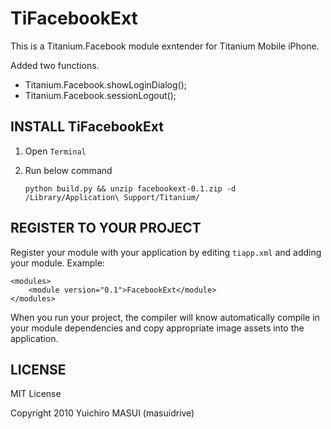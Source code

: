 TiFacebookExt
===========================================

This is a Titanium.Facebook module exntender for Titanium Mobile iPhone.

Added two functions.

* Titanium.Facebook.showLoginDialog();
* Titanium.Facebook.sessionLogout();


INSTALL TiFacebookExt
--------------------

1. Open `Terminal`
2. Run below command

	`python build.py && unzip facebookext-0.1.zip -d /Library/Application\ Support/Titanium/`


REGISTER TO YOUR PROJECT
---------------------

Register your module with your application by editing `tiapp.xml` and adding your module.
Example:

	<modules>
		<module version="0.1">FacebookExt</module>
	</modules>

When you run your project, the compiler will know automatically compile in your module
dependencies and copy appropriate image assets into the application.


LICENSE
---------------------
MIT License

Copyright 2010 Yuichiro MASUI (masuidrive)